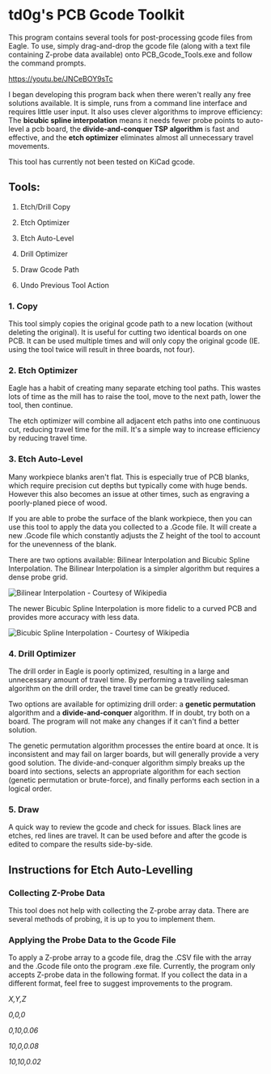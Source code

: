 # td0g's PCB Gcode Toolkit

This program contains several tools for post-processing gcode files from Eagle.  To use, simply drag-and-drop the gcode file (along with a text file containing Z-probe data available) onto PCB_Gcode_Tools.exe and follow the command prompts.

https://youtu.be/JNCeBOY9sTc

I began developing this program back when there weren't really any free solutions available.  It is simple, runs from a command line interface and requires little user input.  It also uses clever algorithms to improve efficiency: The **bicubic spline interpolation** means it needs fewer probe points to auto-level a pcb board, the **divide-and-conquer TSP algorithm** is fast and effective, and the **etch optimizer** eliminates almost all unnecessary travel movements.

This tool has currently not been tested on KiCad gcode.

## Tools:

1. Etch/Drill Copy

2. Etch Optimizer

3. Etch Auto-Level

4. Drill Optimizer

5. Draw Gcode Path

6. Undo Previous Tool Action

### 1. Copy

This tool simply copies the original gcode path to a new location (without deleting the original).  It is useful for cutting two identical boards on one PCB.  It can be used multiple times and will only copy the original gcode (IE. using the tool twice will result in three boards, not four).

### 2. Etch Optimizer

Eagle has a habit of creating many separate etching tool paths.  This wastes lots of time as the mill has to raise the tool, move to the next path, lower the tool, then continue.

The etch optimizer will combine all adjacent etch paths into one continuous cut, reducing travel time for the mill.  It's a simple way to increase efficiency by reducing travel time.

### 3. Etch Auto-Level

Many workpiece blanks aren't flat.  This is especially true of PCB blanks, which require precision cut depths but typically come with huge bends.  However this also becomes an issue at other times, such as engraving a poorly-planed piece of wood.

If you are able to probe the surface of the blank workpiece, then you can use this tool to apply the data you collected to a .Gcode file.  It will create a new .Gcode file which constantly adjusts the Z height of the tool to account for the unevenness of the blank.

There are two options available: Bilinear Interpolation and Bicubic Spline Interpolation.  The Bilinear Interpolation is a simpler algorithm but requires a dense probe grid. 

![Bilinear Interpolation - Courtesy of Wikipedia](https://upload.wikimedia.org/wikipedia/commons/thumb/d/dd/Interpolation-bilinear.svg/220px-Interpolation-bilinear.svg.png)

The newer Bicubic Spline Interpolation is more fidelic to a curved PCB and provides more accuracy with less data.

![Bicubic Spline Interpolation - Courtesy of Wikipedia](https://upload.wikimedia.org/wikipedia/commons/thumb/f/f5/Interpolation-bicubic.svg/220px-Interpolation-bicubic.svg.png)


### 4. Drill Optimizer

The drill order in Eagle is poorly optimized, resulting in a large and unnecessary amount of travel time.  By performing a travelling salesman algorithm on the drill order, the travel time can be greatly reduced.

Two options are available for optimizing drill order: a **genetic permutation** algorithm and a **divide-and-conquer** algorithm.  If in doubt, try both on a board.  The program will not make any changes if it can't find a better solution.

The genetic permutation algorithm processes the entire board at once.  It is inconsistent and may fail on larger boards, but will generally provide a very good solution.  The divide-and-conquer algorithm simply breaks up the board into sections, selects an appropriate algorithm for each section (genetic permutation or brute-force), and finally performs each section in a logical order.

### 5. Draw

A quick way to review the gcode and check for issues.  Black lines are etches, red lines are travel.  It can be used before and after the gcode is edited to compare the results side-by-side.

## Instructions for Etch Auto-Levelling

### Collecting Z-Probe Data

This tool does not help with collecting the Z-probe array data.  There are several methods of probing, it is up to you to implement them.

### Applying the Probe Data to the Gcode File

To apply a Z-probe array to a gcode file, drag the .CSV file with the array and the .Gcode file onto the program .exe file.  Currently, the program only accepts Z-probe data in the following format.  If you collect the data in a different format, feel free to suggest improvements to the program.

*X,Y,Z*

*0,0,0*

*0,10,0.06*

*10,0,0.08*

*10,10,0.02*
